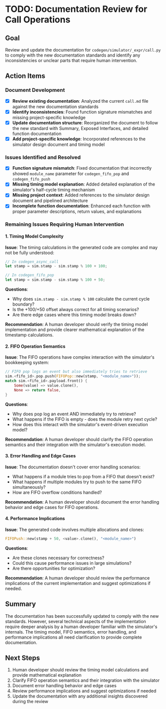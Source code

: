 # TODO: Documentation Review for Call Operations

## Goal

Review and update the documentation for `codegen/simulator/_expr/call.py` to comply with the new documentation standards and identify any inconsistencies or unclear parts that require human intervention.

## Action Items

### Document Development

- [x] **Review existing documentation**: Analyzed the current `call.md` file against the new documentation standards
- [x] **Identify inconsistencies**: Found function signature mismatches and missing project-specific knowledge
- [x] **Update documentation structure**: Reorganized the document to follow the new standard with Summary, Exposed Interfaces, and detailed function documentation
- [x] **Add project-specific knowledge**: Incorporated references to the simulator design document and timing model

### Issues Identified and Resolved

- [x] **Function signature mismatch**: Fixed documentation that incorrectly showed `module_name` parameter for `codegen_fifo_pop` and `codegen_fifo_push`
- [x] **Missing timing model explanation**: Added detailed explanation of the simulator's half-cycle timing mechanism
- [x] **Missing project context**: Added references to the simulator design document and pipelined architecture
- [x] **Incomplete function documentation**: Enhanced each function with proper parameter descriptions, return values, and explanations

### Remaining Issues Requiring Human Intervention

#### 1. Timing Model Complexity

**Issue**: The timing calculations in the generated code are complex and may not be fully understood:

```rust
// In codegen_async_call
let stamp = sim.stamp - sim.stamp % 100 + 100;

// In codegen_fifo_pop  
let stamp = sim.stamp - sim.stamp % 100 + 50;
```

**Questions**:
- Why does `sim.stamp - sim.stamp % 100` calculate the current cycle boundary?
- Is the +100/+50 offset always correct for all timing scenarios?
- Are there edge cases where this timing model breaks down?

**Recommendation**: A human developer should verify the timing model implementation and provide clearer mathematical explanation of the timestamp calculations.

#### 2. FIFO Operation Semantics

**Issue**: The FIFO operations have complex interaction with the simulator's bookkeeping system:

```rust
// FIFO pop logs an event but also immediately tries to retrieve
sim.<fifo_id>.pop.push(FIFOPop::new(stamp, "<module_name>"));
match sim.<fifo_id>.payload.front() {
    Some(value) => value.clone(),
    None => return false,
}
```

**Questions**:
- Why does pop log an event AND immediately try to retrieve?
- What happens if the FIFO is empty - does the module retry next cycle?
- How does this interact with the simulator's event-driven execution model?

**Recommendation**: A human developer should clarify the FIFO operation semantics and their integration with the simulator's execution model.

#### 3. Error Handling and Edge Cases

**Issue**: The documentation doesn't cover error handling scenarios:

- What happens if a module tries to pop from a FIFO that doesn't exist?
- What happens if multiple modules try to push to the same FIFO simultaneously?
- How are FIFO overflow conditions handled?

**Recommendation**: A human developer should document the error handling behavior and edge cases for FIFO operations.

#### 4. Performance Implications

**Issue**: The generated code involves multiple allocations and clones:

```rust
FIFOPush::new(stamp + 50, <value>.clone(), "<module_name>")
```

**Questions**:
- Are these clones necessary for correctness?
- Could this cause performance issues in large simulations?
- Are there opportunities for optimization?

**Recommendation**: A human developer should review the performance implications of the current implementation and suggest optimizations if needed.

## Summary

The documentation has been successfully updated to comply with the new standards. However, several technical aspects of the implementation require deeper analysis by a human developer familiar with the simulator's internals. The timing model, FIFO semantics, error handling, and performance implications all need clarification to provide complete documentation.

## Next Steps

1. Human developer should review the timing model calculations and provide mathematical explanation
2. Clarify FIFO operation semantics and their integration with the simulator
3. Document error handling behavior and edge cases
4. Review performance implications and suggest optimizations if needed
5. Update the documentation with any additional insights discovered during the review
